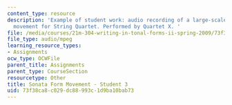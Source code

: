 ```yaml
---
content_type: resource
description: 'Example of student work: audio recording of a large-scale Sonata form
  movement for String Quartet. Performed by Quartet X. '
file: /media/courses/21m-304-writing-in-tonal-forms-ii-spring-2009/73f38ca8c029dc88993c1d9ba10bab73_quartet3.mp3
file_type: audio/mpeg
learning_resource_types:
- Assignments
ocw_type: OCWFile
parent_title: Assignments
parent_type: CourseSection
resourcetype: Other
title: Sonata Form Movement - Student 3
uid: 73f38ca8-c029-dc88-993c-1d9ba10bab73
---
```

